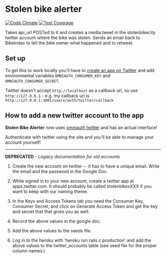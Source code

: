 # Stolen bike alerter 

[![Code Climate](https://codeclimate.com/github/adherr/stolen_bike_alerter/badges/gpa.svg)](https://codeclimate.com/github/adherr/stolen_bike_alerter) [![Test Coverage](https://codeclimate.com/github/adherr/stolen_bike_alerter/badges/coverage.svg)](https://codeclimate.com/github/adherr/stolen_bike_alerter/coverage)

Takes api_url POSTed to it and creates a media tweet in the
stolenbikecity twitter account where the bike was stolen. Sends an
email back to BikeIndex to tell the bike owner what happened and to retweet.

## Set up

To get this to work locally you'll have to [create an app on Twitter](https://apps.twitter.com/app/new) and add environmental variables `OMNIAUTH_CONSUMER_KEY` and `OMNIAUTH_CONSUMER_SECRET`.

Twitter doesn't accept `http://localhost` as a callback url, so use `http://127.0.0.1` - e.g. my callback url is `http://127.0.0.1:3001/users/auth/twitter/callback`


## How to add a new twitter account to the app

**Stolen Bike Alerter** now uses [omniauth twitter](https://github.com/arunagw/omniauth-twitter) and has an actual interface!

Authenticate with twitter using the site and you'll be able to manage your account yourself!

---


**DEPRECATED** - *Legacy documentation for old accounts*


1. Create the new account on twitter -- it has to have a unique email. Write the email and the password in the Google Doc.

2. While signed in to your new account, create a twitter app at apps.twitter.com. It should probably be called stolenbikesXXX if you want to keep with our naming theme.

3. In the Keys and Access Tokens tab you need the Consumer Key, Consumer Secret, and click on Generate Access Token and get the key and secret that that gives you as well.

4. Record the above values in the google doc.

5. Add the above values to the seeds file.

6. Log in to the heroku with 'heroku run rails c production' and add the above values to the twitter_accounts table (see seed file for the proper column names.)
